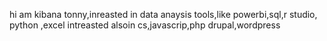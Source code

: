 hi am kibana tonny,inreasted in data anaysis tools,like 
powerbi,sql,r studio, python ,excel
intreasted alsoin cs,javascrip,php drupal,wordpress
